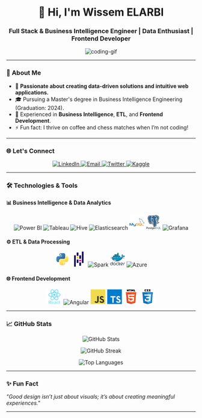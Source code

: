 <h1 align="center">👋 Hi, I'm Wissem ELARBI</h1>
<h3 align="center">Full Stack & Business Intelligence Engineer | Data Enthusiast | Frontend Developer</h3>

<p align="center">
  <img src="https://media.giphy.com/media/qgQUggAC3Pfv687qPC/giphy.gif" width="600" height="300" alt="coding-gif">
</p>

---

### 🎯 **About Me**

- 🚀 **Passionate about creating data-driven solutions and intuitive web applications.**
- 🎓 Pursuing a Master's degree in Business Intelligence Engineering (Graduation: 2024).
- 💼 Experienced in **Business Intelligence**, **ETL**, and **Frontend Development**.
- ⚡ Fun fact: I thrive on coffee and chess matches when I’m not coding!

---

### 🌐 **Let's Connect**

<p align="center">
  <a href="https://linkedin.com/in/wissem-elarbi" target="_blank">
    <img src="https://img.shields.io/badge/LinkedIn-%230077B5.svg?style=for-the-badge&logo=linkedin&logoColor=white" alt="LinkedIn">
  </a>
  <a href="mailto:wissem.elarbi@esprit.tn" target="_blank">
    <img src="https://img.shields.io/badge/Email-%23D14836.svg?style=for-the-badge&logo=gmail&logoColor=white" alt="Email">
  </a>
  <a href="https://twitter.com/wissem-elarbi" target="_blank">
    <img src="https://img.shields.io/badge/Twitter-%231DA1F2.svg?style=for-the-badge&logo=twitter&logoColor=white" alt="Twitter">
  </a>
  <a href="https://kaggle.com/wissemelarbi" target="_blank">
    <img src="https://img.shields.io/badge/Kaggle-%230F4B89.svg?style=for-the-badge&logo=kaggle&logoColor=white" alt="Kaggle">
  </a>
</p>

---

### 🛠️ **Technologies & Tools**

#### **📊 Business Intelligence & Data Analytics**
<p align="center">
  <img src="https://www.vectorlogo.zone/logos/microsoft_powerbi/microsoft_powerbi-icon.svg" width="40" alt="Power BI" />
  <img src="https://www.vectorlogo.zone/logos/tableau/tableau-icon.svg" width="40" alt="Tableau" />
  <img src="https://www.vectorlogo.zone/logos/apache_hive/apache_hive-icon.svg" width="40" alt="Hive" />
  <img src="https://www.vectorlogo.zone/logos/elastic/elastic-icon.svg" width="40" alt="Elasticsearch" />
  <img src="https://raw.githubusercontent.com/devicons/devicon/master/icons/mysql/mysql-original-wordmark.svg" width="40" alt="MySQL" />
  <img src="https://raw.githubusercontent.com/devicons/devicon/master/icons/postgresql/postgresql-original-wordmark.svg" width="40" alt="PostgreSQL" />
  <img src="https://www.vectorlogo.zone/logos/grafana/grafana-icon.svg" width="40" alt="Grafana" />
</p>

#### **⚙️ ETL & Data Processing**
<p align="center">
  <img src="https://raw.githubusercontent.com/devicons/devicon/master/icons/python/python-original.svg" width="40" alt="Python" />
  <img src="https://raw.githubusercontent.com/devicons/devicon/2ae2a900d2f041da66e950e4d48052658d850630/icons/pandas/pandas-original.svg" width="40" alt="Pandas" />
  <img src="https://www.vectorlogo.zone/logos/apache_spark/apache_spark-icon.svg" width="40" alt="Spark" />
  <img src="https://raw.githubusercontent.com/devicons/devicon/master/icons/docker/docker-original-wordmark.svg" width="40" alt="Docker" />
  <img src="https://www.vectorlogo.zone/logos/microsoft_azure/microsoft_azure-icon.svg" width="40" alt="Azure" />
</p>

#### **🌐 Frontend Development**
<p align="center">
  <img src="https://raw.githubusercontent.com/devicons/devicon/master/icons/react/react-original-wordmark.svg" width="40" alt="React" />
  <img src="https://angular.io/assets/images/logos/angular/angular.svg" width="40" alt="Angular" />
  <img src="https://raw.githubusercontent.com/devicons/devicon/master/icons/javascript/javascript-original.svg" width="40" alt="JavaScript" />
  <img src="https://raw.githubusercontent.com/devicons/devicon/master/icons/typescript/typescript-original.svg" width="40" alt="TypeScript" />
  <img src="https://raw.githubusercontent.com/devicons/devicon/master/icons/html5/html5-original-wordmark.svg" width="40" alt="HTML5" />
  <img src="https://raw.githubusercontent.com/devicons/devicon/master/icons/css3/css3-original-wordmark.svg" width="40" alt="CSS3" />
</p>

---

### 📈 **GitHub Stats**

<p align="center">
  <img src="https://github-readme-stats.vercel.app/api?username=wissemelarbi11&show_icons=true&locale=en&theme=radical" alt="GitHub Stats" />
</p>

<p align="center">
  <img src="https://github-readme-streak-stats.herokuapp.com/?user=wissemelarbi11&theme=radical" alt="GitHub Streak" />
</p>

<p align="center">
  <img src="https://github-readme-stats.vercel.app/api/top-langs/?username=wissemelarbi11&layout=compact&theme=radical" alt="Top Languages" />
</p>

---

### ✨ **Fun Fact**
*"Good design isn’t just about visuals; it’s about creating meaningful experiences."*

---

